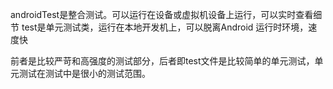 androidTest是整合测试。可以运行在设备或虚拟机设备上运行，可以实时查看细节
test是单元测试类，运行在本地开发机上，可以脱离Android 运行时环境，速度快

前者是比较严苛和高强度的测试部分，后者即test文件是比较简单的单元测试，单元测试在测试中是很小的测试范围。
